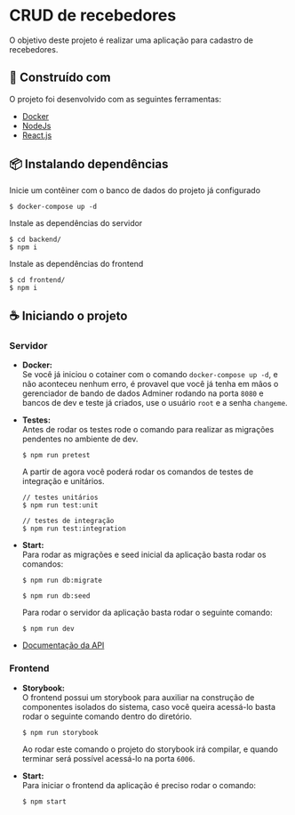 # CRUD de recebedores 

O objetivo deste projeto é realizar uma aplicação para cadastro de recebedores.

## 🧱 Construído com

O projeto foi desenvolvido com as seguintes ferramentas:

- [Docker](https://docs.docker.com/engine/install/)
- [NodeJs](https://nodejs.org/en/download/)
- [React.js](https://reactjs.org/)

## 📦 Instalando dependências

Inicie um contêiner com o banco de dados do projeto já configurado
```
$ docker-compose up -d
```

Instale as dependências do servidor
```
$ cd backend/
$ npm i 
```

Instale as dependências do frontend
```
$ cd frontend/
$ npm i
```

## ☕ Iniciando o projeto

### Servidor
- <strong>Docker:</strong> <br>
    Se você já iniciou o cotainer com o comando `docker-compose up -d`, e não aconteceu nenhum erro, é provavel que você já tenha em mãos o gerenciador de bando de dados Adminer rodando na porta `8080` e bancos de dev e teste já criados, use o usuário `root` e a senha `changeme`.

- <strong>Testes:</strong> <br>
    Antes de rodar os testes rode o comando para realizar as migrações pendentes no ambiente de dev.
    ```
    $ npm run pretest
    ```
    A partir de agora você poderá rodar os comandos de testes de integração e unitários.
    ```
    // testes unitários
    $ npm run test:unit 

    // testes de integração
    $ npm run test:integration
    ```

- <strong>Start:</strong> <br>
    Para rodar as migrações e seed inicial da aplicação basta rodar os comandos:
    ```
    $ npm run db:migrate

    $ npm run db:seed
    ```
    Para rodar o servidor da aplicação basta rodar o seguinte comando:
    ```
    $ npm run dev
    ```

- [Documentação da API](https://documenter.getpostman.com/view/20776981/UyrGCaWs)

### Frontend
- <strong>Storybook:</strong> <br>
    O frontend possui um storybook para auxiliar na construção de componentes isolados do sistema, caso você queira acessá-lo basta rodar o seguinte comando dentro do diretório. 
    ```
    $ npm run storybook
    ```
    Ao rodar este comando o projeto do storybook irá compilar, e quando terminar será possível acessá-lo na porta `6006`.

- <strong>Start:</strong> <br>
    Para iniciar o frontend da aplicação é preciso rodar o comando:
    ```
    $ npm start
    ```
